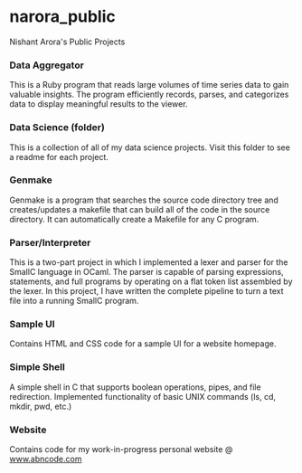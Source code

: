 # narora_public
Nishant Arora's Public Projects

### Data Aggregator ###
This is a Ruby program that reads large volumes of time series data to gain valuable insights. The program efficiently records, parses, and categorizes data to display meaningful results to the viewer.

### Data Science (folder) ###
This is a collection of all of my data science projects. Visit this folder to see a readme for each project.

### Genmake ###
Genmake is a program that searches the source code directory tree and creates/updates a makefile that can build all of the code in the source directory. It can automatically create a Makefile for any C program.

### Parser/Interpreter ###
This is a two-part project in which I implemented a lexer and parser for the SmallC language in OCaml. The parser is capable of parsing expressions, statements, and full programs by operating on a flat token list assembled by the lexer. In this project, I have written the complete pipeline to turn a text file into a running SmallC program.

### Sample UI ###
Contains HTML and CSS code for a sample UI for a website homepage.

### Simple Shell ###
A simple shell in C that supports boolean operations, pipes, and file redirection.
Implemented functionality of basic UNIX commands (ls, cd, mkdir, pwd, etc.) 

### Website ###
Contains code for my work-in-progress personal website @ www.abncode.com

